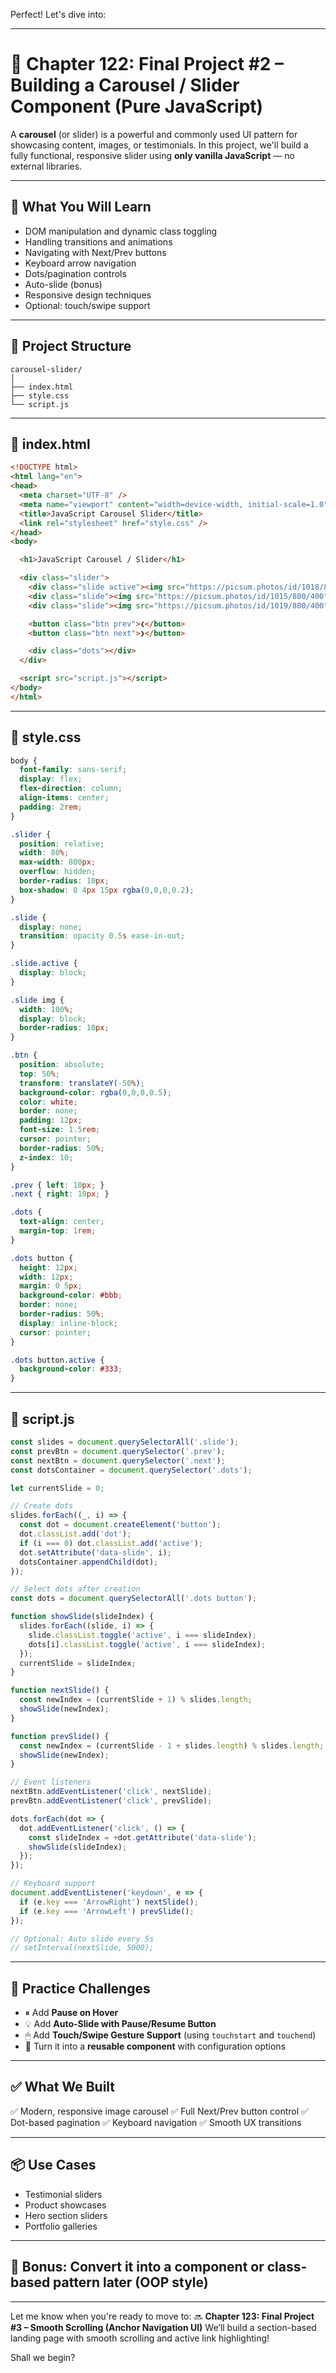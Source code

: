 Perfect! Let's dive into:

---

# 📘 **Chapter 122: Final Project #2 – Building a Carousel / Slider Component (Pure JavaScript)**

A **carousel** (or slider) is a powerful and commonly used UI pattern for showcasing content, images, or testimonials. In this project, we'll build a fully functional, responsive slider using **only vanilla JavaScript** — no external libraries.

---

## 🎯 **What You Will Learn**

* DOM manipulation and dynamic class toggling
* Handling transitions and animations
* Navigating with Next/Prev buttons
* Keyboard arrow navigation
* Dots/pagination controls
* Auto-slide (bonus)
* Responsive design techniques
* Optional: touch/swipe support

---

## 📁 **Project Structure**

```
carousel-slider/
│
├── index.html
├── style.css
└── script.js
```

---

## 📄 **index.html**

```html
<!DOCTYPE html>
<html lang="en">
<head>
  <meta charset="UTF-8" />
  <meta name="viewport" content="width=device-width, initial-scale=1.0"/>
  <title>JavaScript Carousel Slider</title>
  <link rel="stylesheet" href="style.css" />
</head>
<body>

  <h1>JavaScript Carousel / Slider</h1>

  <div class="slider">
    <div class="slide active"><img src="https://picsum.photos/id/1018/800/400" alt="Slide 1"></div>
    <div class="slide"><img src="https://picsum.photos/id/1015/800/400" alt="Slide 2"></div>
    <div class="slide"><img src="https://picsum.photos/id/1019/800/400" alt="Slide 3"></div>

    <button class="btn prev">❮</button>
    <button class="btn next">❯</button>

    <div class="dots"></div>
  </div>

  <script src="script.js"></script>
</body>
</html>
```

---

## 🎨 **style.css**

```css
body {
  font-family: sans-serif;
  display: flex;
  flex-direction: column;
  align-items: center;
  padding: 2rem;
}

.slider {
  position: relative;
  width: 80%;
  max-width: 800px;
  overflow: hidden;
  border-radius: 10px;
  box-shadow: 0 4px 15px rgba(0,0,0,0.2);
}

.slide {
  display: none;
  transition: opacity 0.5s ease-in-out;
}

.slide.active {
  display: block;
}

.slide img {
  width: 100%;
  display: block;
  border-radius: 10px;
}

.btn {
  position: absolute;
  top: 50%;
  transform: translateY(-50%);
  background-color: rgba(0,0,0,0.5);
  color: white;
  border: none;
  padding: 12px;
  font-size: 1.5rem;
  cursor: pointer;
  border-radius: 50%;
  z-index: 10;
}

.prev { left: 10px; }
.next { right: 10px; }

.dots {
  text-align: center;
  margin-top: 1rem;
}

.dots button {
  height: 12px;
  width: 12px;
  margin: 0 5px;
  background-color: #bbb;
  border: none;
  border-radius: 50%;
  display: inline-block;
  cursor: pointer;
}

.dots button.active {
  background-color: #333;
}
```

---

## 🧠 **script.js**

```javascript
const slides = document.querySelectorAll('.slide');
const prevBtn = document.querySelector('.prev');
const nextBtn = document.querySelector('.next');
const dotsContainer = document.querySelector('.dots');

let currentSlide = 0;

// Create dots
slides.forEach((_, i) => {
  const dot = document.createElement('button');
  dot.classList.add('dot');
  if (i === 0) dot.classList.add('active');
  dot.setAttribute('data-slide', i);
  dotsContainer.appendChild(dot);
});

// Select dots after creation
const dots = document.querySelectorAll('.dots button');

function showSlide(slideIndex) {
  slides.forEach((slide, i) => {
    slide.classList.toggle('active', i === slideIndex);
    dots[i].classList.toggle('active', i === slideIndex);
  });
  currentSlide = slideIndex;
}

function nextSlide() {
  const newIndex = (currentSlide + 1) % slides.length;
  showSlide(newIndex);
}

function prevSlide() {
  const newIndex = (currentSlide - 1 + slides.length) % slides.length;
  showSlide(newIndex);
}

// Event listeners
nextBtn.addEventListener('click', nextSlide);
prevBtn.addEventListener('click', prevSlide);

dots.forEach(dot => {
  dot.addEventListener('click', () => {
    const slideIndex = +dot.getAttribute('data-slide');
    showSlide(slideIndex);
  });
});

// Keyboard support
document.addEventListener('keydown', e => {
  if (e.key === 'ArrowRight') nextSlide();
  if (e.key === 'ArrowLeft') prevSlide();
});

// Optional: Auto slide every 5s
// setInterval(nextSlide, 5000);
```

---

## 🧪 **Practice Challenges**

* ⏸ Add **Pause on Hover**
* 💡 Add **Auto-Slide with Pause/Resume Button**
* 🖱 Add **Touch/Swipe Gesture Support** (using `touchstart` and `touchend`)
* 🧩 Turn it into a **reusable component** with configuration options

---

## ✅ **What We Built**

✅ Modern, responsive image carousel
✅ Full Next/Prev button control
✅ Dot-based pagination
✅ Keyboard navigation
✅ Smooth UX transitions

---

## 📦 Use Cases

* Testimonial sliders
* Product showcases
* Hero section sliders
* Portfolio galleries

---

## 🔁 Bonus: Convert it into a component or class-based pattern later (OOP style)

---

Let me know when you're ready to move to:
🔜 **Chapter 123: Final Project #3 – Smooth Scrolling (Anchor Navigation UI)**
We’ll build a section-based landing page with smooth scrolling and active link highlighting!

Shall we begin?
